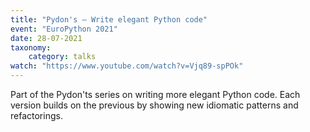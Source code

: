 ```yaml
---
title: "Pydon's – Write elegant Python code"
event: "EuroPython 2021"
date: 28-07-2021
taxonomy:
    category: talks
watch: "https://www.youtube.com/watch?v=Vjq89-spPOk"
---
```


Part of the Pydon'ts series on writing more elegant Python code.  Each version builds on the previous by showing new idiomatic patterns and refactorings.
